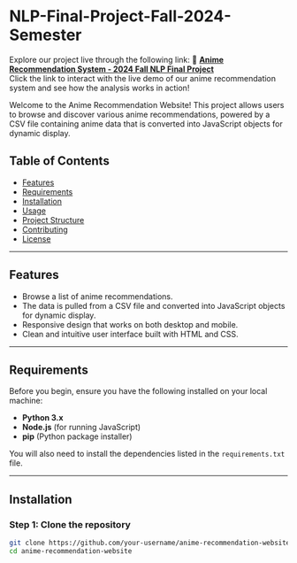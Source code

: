 # NLP-Final-Project-Fall-2024-Semester

Explore our project live through the following link:
🔗 **[Anime Recommendation System - 2024 Fall NLP Final Project](https://ghiyeoz.github.io/2024_Fall_NLP_Final_Project/)**  
Click the link to interact with the live demo of our anime recommendation system and see how the analysis works in action!

Welcome to the Anime Recommendation Website! This project allows users to browse and discover various anime recommendations, powered by a CSV file containing anime data that is converted into JavaScript objects for dynamic display.

## **Table of Contents**

- [Features](#features)
- [Requirements](#requirements)
- [Installation](#installation)
- [Usage](#usage)
- [Project Structure](#project-structure)
- [Contributing](#contributing)
- [License](#license)

---

## **Features**

- Browse a list of anime recommendations.
- The data is pulled from a CSV file and converted into JavaScript objects for dynamic display.
- Responsive design that works on both desktop and mobile.
- Clean and intuitive user interface built with HTML and CSS.

---

## **Requirements**

Before you begin, ensure you have the following installed on your local machine:

- **Python 3.x**  
- **Node.js** (for running JavaScript)
- **pip** (Python package installer)

You will also need to install the dependencies listed in the `requirements.txt` file.

---

## **Installation**

### **Step 1: Clone the repository**

```bash
git clone https://github.com/your-username/anime-recommendation-website.git
cd anime-recommendation-website

